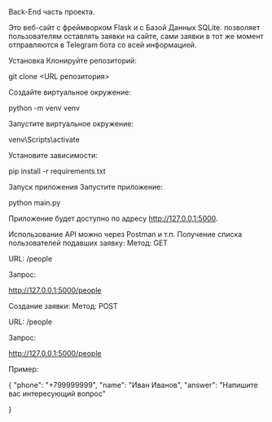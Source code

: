 Back-End часть проекта.

Это веб-сайт с фреймворком Flask и с Базой Данных SQLite. позволяет пользователям оставлять заявки на сайте, сами заявки в тот же момент отправляются в Telegram бота со всей информацией.

Установка
Клонируйте репозиторий:

git clone <URL репозитория>

Создайте виртуальное окружение:

python -m venv venv

Запустите виртуальное окружение:

venv\Scripts\activate

Установите зависимости:

pip install -r requirements.txt

Запуск приложения
Запустите приложение:

python main.py

Приложение будет доступно по адресу http://127.0.0.1:5000.

Использование API  можно через Postman и т.п.
Получение списка пользователей подавших заявку:
Метод: GET

URL: /people

Запрос:

http://127.0.0.1:5000/people

Создание заявки:
Метод: POST

URL: /people

Запрос:

http://127.0.0.1:5000/people

Пример:

{
    "phone": "+799999999",
    "name": "Иван Иванов",
    "answer": "Напишите вас интересующий вопрос"

}
